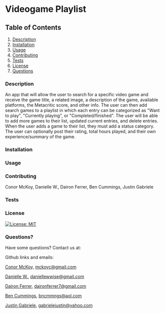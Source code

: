 # Videogame Playlist

## Table of Contents

1. [Description](#description)
2. [Installation](#installation)
3. [Usage](#usage)
4. [Contributing](#contributing)
5. [Tests](#tests)
6. [License](#license)
7. [Questions](#questions)


### Description<a name="description"></a>

An app that will allow the user to search for a specific video game and receive the game title, a related image, a description of the game, available platforms, the Metacritic score, and other info. The user can then add search games to a playlist in which each entry can be categorized as "Want to play", "Currently playing", or "Completed/finished". The user will be able to add more games to their list, updated current entries, and delete entries. When the user adds a game to their list, they must add a status category. The user can optionally post their rating, total hours played, and their own experience/summary of the game.

### Installation<a name="installation"></a>



### Usage<a name="usage"></a>



### Contributing<a name="contributing"></a>

Conor McKoy, Danielle W., Dairon Ferrer, Ben Cummings, Justin Gabriele

### Tests<a name="tests"></a>



### License<a name="license"></a>

[![License: MIT](https://img.shields.io/badge/License-MIT-yellow.svg)](https://opensource.org/licenses/MIT)

### Questions?<a name="questions"></a>

Have some questions? Contact us at: 

Github links and emails:

[Conor McKoy](https://github.com/mckoyc94), mckoyc@gmail.com

[Danielle W.](https://github.com/dawisen), daniellewwise@gmail.com

[Dairon Ferrer](https://github.com/daironferrer), daironferrer7@gmail.com

[Ben Cummings](https://github.com/Bcummings32), bncmmngs@aol.com

[Justin Gabriele](https://github.com/gabrielejm), gabrielejustin@yahoo.com

